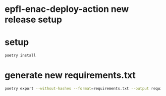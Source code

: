 # epfl-enac-deploy-action new release setup

# setup

```bash
poetry install
```

# generate new requirements.txt

```bash
poetry export --without-hashes --format=requirements.txt --output requirements.txt
```
